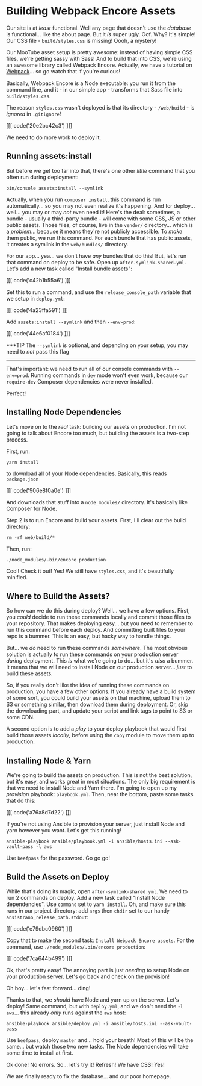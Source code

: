 # Building Webpack Encore Assets

Our site is at *least* functional. Well any page that doesn't use the *database*
is functional... like the about page. But it *is* super ugly. Oof. Why? It's
simple! Our CSS file - `build/styles.css` is missing! Oooh, a mystery!

Our MooTube asset setup is pretty awesome: instead of having simple CSS files,
we're getting sassy with Sass! And to build that into CSS, we're using an awesome
library called Webpack Encore. Actually, we have a tutorial on [Webpack][webpack]...
so go watch that if you're curious!

Basically, Webpack Encore is a Node executable: you run it from the command
line, and it - in our simple app - transforms that Sass file into `build/styles.css`.

The reason `styles.css` wasn't deployed is that its directory - `/web/build` -
is *ignored* in `.gitignore`!

[[[ code('20e2bc42c3') ]]]

We need to do more work to deploy it.

## Running assets:install

But before we get too far into that, there's one other *little* command that you
often run during deployment:

```terminal
bin/console assets:install --symlink
```

Actually, when you run `composer install`, this command is run automatically...
so you may not even realize it's happening. And for deploy... well... you may or
may *not* even need it! Here's the deal: sometimes, a bundle - usually a third-party
bundle - will come with some CSS, JS or other public assets. Those files, of course,
live in the `vendor/` directory... which is a *problem*... because it means they're
not publicly accessible. To *make* them public, we run this command. For each bundle
that has public assets, it creates a symlink in the `web/bundles/` directory.

For our app... yea... we don't have *any* bundles that do this! But, let's run
that command on deploy to be safe. Open up `after-symlink-shared.yml`. Let's add
a new task called "Install bundle assets":

[[[ code('c42b1b55a6') ]]]

Set this to run a command, and use the `release_console_path` variable that we
setup in `deploy.yml`:

[[[ code('4a23ffa591') ]]]

Add `assets:install --symlink` and then `--env=prod`:

[[[ code('44e6af0184') ]]]

***TIP
The `--symlink` is optional, and depending on your setup, you may need to *not*
pass this flag
***

That's important: we need to run all of our console commands with `--env=prod`.
Running commands in `dev` mode won't even work, because our `require-dev` Composer
dependencies were never installed.

Perfect!

## Installing Node Dependencies

Let's move on to the *real* task: building our assets on production. I'm not going
to talk about Encore too much, but building the assets is a two-step process.

First, run:

```terminal
yarn install
```

to download all of your Node dependencies. Basically, this reads `package.json`

[[[ code('906e8f0a0e') ]]]

And downloads that stuff into a `node_modules/` directory. It's basically like
Composer for Node.

Step 2 is to run Encore and build your assets. First, I'll clear out the build
directory:

```terminal
rm -rf web/build/*
```

Then, run:

```terminal
./node_modules/.bin/encore production
```

Cool! Check it out! Yes! We still have `styles.css`, and it's beautifully minified.

## Where to Build the Assets?

So how can we do this during deploy? Well... we have a few options. First, you *could*
decide to run these commands locally and commit those files to your repository. That
makes deploying easy... but you need to remember to run this command before each
deploy. And committing built files to your repo is a bummer. This is an easy, but
hacky way to handle things.

But... we *do* need to run these commands *somewhere*. The most obvious solution
is actually to run these commands on your production server *during* deployment.
This *is* what we're going to do... but it's *also* a bummer. It means that we will
need to install Node on our production server... *just* to build these assets.

So, if you really don't like the idea of running these commands on production, you
have a few other options. If you already have a build system of some sort, you could
build your assets on that machine, upload them to S3 or something similar, then download
them during deployment. Or, skip the downloading part, and update your script
and link tags to point to S3 or some CDN.

A second option is to add a *play* to your deploy playbook that would first build
those assets *locally*, before using the `copy` module to move them up to production.

## Installing Node & Yarn

We're going to build the assets on production. This is not the best solution, but
it's easy, and works great in most situations. The only big requirement is that
we need to install Node and Yarn there. I'm going to open up my *provision* playbook:
`playbook.yml`. Then, near the bottom, paste some tasks that do this:

[[[ code('a76a8d7d22') ]]]

If you're not using Ansible to provision your server, just install Node and yarn
however you want. Let's get this running!

```terminal
ansible-playbook ansible/playbook.yml -i ansible/hosts.ini --ask-vault-pass -l aws
```

Use `beefpass` for the password. Go go go!

## Build the Assets on Deploy

While that's doing its magic, open `after-symlink-shared.yml`. We need to run 2 commands on
deploy. Add a new task called "Install Node dependencies". Use `command` set
to `yarn install`. Oh, and make sure this runs *in* our project directory: add `args`
then `chdir` set to our handy `ansistrano_release_path.stdout`:

[[[ code('e79dbc0960') ]]]

Copy that to make the second task: `Install Webpack Encore assets`. For the command,
use `./node_modules/.bin/encore production`:

[[[ code('7ca644b499') ]]]

Ok, that's pretty easy! The annoying part is just *needing* to setup Node on your
production server. Let's go back and check on the provision!

Oh boy... let's fast forward... ding!

Thanks to that, we *should* have Node and yarn up on the server. Let's deploy!
Same command, but with `deploy.yml`, and we don't need the `-l aws`... this already
*only* runs against the `aws` host:

```terminal-silent
ansible-playbook ansible/deploy.yml -i ansible/hosts.ini --ask-vault-pass
```

Use `beefpass`, deploy `master` and... hold your breath! Most of this will be the
same... but watch those two new tasks. The Node dependencies will take some time
to install at first.

Ok done! No errors. So... let's try it! Refresh! We have CSS! Yes!

We are finally ready to fix the database... and our poor homepage.


[webpack]: https://knpuniversity.com/screencast/javascript-webpack
